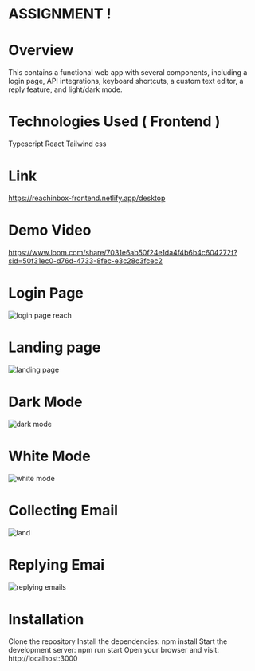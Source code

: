 # ASSIGNMENT !

# Overview
This contains a functional web app with several components, including a login page, API integrations, keyboard shortcuts, a custom text editor, a reply feature, and light/dark mode.

# Technologies Used ( Frontend )
 Typescript
 React
 Tailwind css

 # Link
 https://reachinbox-frontend.netlify.app/desktop

 # Demo Video
https://www.loom.com/share/7031e6ab50f24e1da4f4b6b4c604272f?sid=50f31ec0-d76d-4733-8fec-e3c28c3fcec2

 # Login Page
 ![login page reach](https://github.com/user-attachments/assets/e83386e0-8524-4677-9fa6-41769f622f54)

# Landing page
![landing page](https://github.com/user-attachments/assets/b6dd0626-dab6-4eba-9664-e3d30910a99b)

# Dark Mode
![dark mode](https://github.com/user-attachments/assets/3164ccf2-f0b1-4ae2-b62a-320285b91004)

# White Mode
![white mode](https://github.com/user-attachments/assets/d2b95e26-1b02-41ef-af60-59a6fd948314)

# Collecting Email
![land](https://github.com/user-attachments/assets/240bf3f6-5a2e-4bc0-9488-ec4ba11566fb)

# Replying Emai
![replying emails](https://github.com/user-attachments/assets/60b2b2e8-bcc6-4dbb-869d-8caa8c7a7f52)

# Installation
Clone the repository
Install the dependencies: npm install
Start the development server: npm run start
Open your browser and visit: http://localhost:3000
